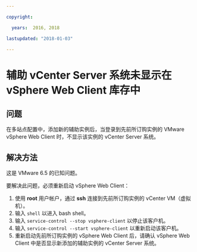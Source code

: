 ```yaml
---

copyright:

  years:  2016, 2018

lastupdated: "2018-01-03"

---
```


# 辅助 vCenter Server 系统未显示在 vSphere Web Client 库存中

## 问题

在多站点配置中，添加新的辅助实例后，当登录到先前所订购实例的 VMware vSphere Web Client 时，不显示该实例的 vCenter Server 系统。

## 解决方法

这是 VMware 6.5 的已知问题。

要解决此问题，必须重新启动 vSphere Web Client：

1. 使用 **root** 用户帐户，通过 **ssh** 连接到先前所订购实例的 vCenter VM（虚拟机）。
2. 输入 ``shell`` 以进入 bash shell。
3. 输入 `service-control --stop vsphere-client` 以停止该客户机。
4. 输入 `service-control --start vsphere-client` 以重新启动该客户机。
5. 重新启动先前所订购实例的 vSphere Web Client 后，请确认 vSphere Web Client 中是否显示新添加的辅助实例的 vCenter Server 系统。

